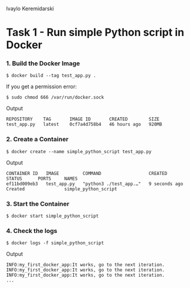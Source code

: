 Ivaylo Keremidarski
# Task 1 - Run simple Python script in Docker

### 1. Build the Docker Image
```
$ docker build --tag test_app.py .
```

If you get a permission error:
```
$ sudo chmod 666 /var/run/docker.sock
```

Output
```
REPOSITORY    TAG       IMAGE ID       CREATED        SIZE
test_app.py   latest    0cf7a4d758b4   46 hours ago   920MB
```

### 2. Create a Container
```
$ docker create --name simple_python_script test_app.py
```
Output
```
CONTAINER ID   IMAGE         COMMAND                  CREATED         STATUS      PORTS     NAMES
ef11bd009eb3   test_app.py   "python3 ./test_app.…"   9 seconds ago   Created               simple_python_script
```

### 3. Start the Container
```
$ docker start simple_python_script
```

### 4. Check the logs
```
$ docker logs -f simple_python_script
```

Output
```
INFO:my_first_docker_app:It works, go to the next iteration.
INFO:my_first_docker_app:It works, go to the next iteration.
INFO:my_first_docker_app:It works, go to the next iteration.
...
```
